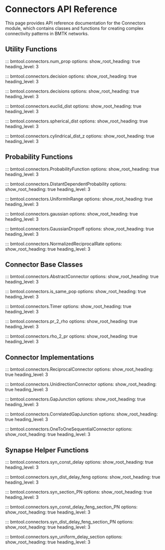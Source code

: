 # Connectors API Reference

This page provides API reference documentation for the Connectors module, which contains classes and functions for creating complex connectivity patterns in BMTK networks.

## Utility Functions

::: bmtool.connectors.num_prop
    options:
      show_root_heading: true
      heading_level: 3

::: bmtool.connectors.decision
    options:
      show_root_heading: true
      heading_level: 3

::: bmtool.connectors.decisions
    options:
      show_root_heading: true
      heading_level: 3

::: bmtool.connectors.euclid_dist
    options:
      show_root_heading: true
      heading_level: 3

::: bmtool.connectors.spherical_dist
    options:
      show_root_heading: true
      heading_level: 3

::: bmtool.connectors.cylindrical_dist_z
    options:
      show_root_heading: true
      heading_level: 3

## Probability Functions

::: bmtool.connectors.ProbabilityFunction
    options:
      show_root_heading: true
      heading_level: 3

::: bmtool.connectors.DistantDependentProbability
    options:
      show_root_heading: true
      heading_level: 3

::: bmtool.connectors.UniformInRange
    options:
      show_root_heading: true
      heading_level: 3

::: bmtool.connectors.gaussian
    options:
      show_root_heading: true
      heading_level: 3

::: bmtool.connectors.GaussianDropoff
    options:
      show_root_heading: true
      heading_level: 3

::: bmtool.connectors.NormalizedReciprocalRate
    options:
      show_root_heading: true
      heading_level: 3

## Connector Base Classes

::: bmtool.connectors.AbstractConnector
    options:
      show_root_heading: true
      heading_level: 3

::: bmtool.connectors.is_same_pop
    options:
      show_root_heading: true
      heading_level: 3

::: bmtool.connectors.Timer
    options:
      show_root_heading: true
      heading_level: 3

::: bmtool.connectors.pr_2_rho
    options:
      show_root_heading: true
      heading_level: 3

::: bmtool.connectors.rho_2_pr
    options:
      show_root_heading: true
      heading_level: 3

## Connector Implementations

::: bmtool.connectors.ReciprocalConnector
    options:
      show_root_heading: true
      heading_level: 3

::: bmtool.connectors.UnidirectionConnector
    options:
      show_root_heading: true
      heading_level: 3

::: bmtool.connectors.GapJunction
    options:
      show_root_heading: true
      heading_level: 3

::: bmtool.connectors.CorrelatedGapJunction
    options:
      show_root_heading: true
      heading_level: 3

::: bmtool.connectors.OneToOneSequentialConnector
    options:
      show_root_heading: true
      heading_level: 3

## Synapse Helper Functions

::: bmtool.connectors.syn_const_delay
    options:
      show_root_heading: true
      heading_level: 3

::: bmtool.connectors.syn_dist_delay_feng
    options:
      show_root_heading: true
      heading_level: 3

::: bmtool.connectors.syn_section_PN
    options:
      show_root_heading: true
      heading_level: 3

::: bmtool.connectors.syn_const_delay_feng_section_PN
    options:
      show_root_heading: true
      heading_level: 3

::: bmtool.connectors.syn_dist_delay_feng_section_PN
    options:
      show_root_heading: true
      heading_level: 3

::: bmtool.connectors.syn_uniform_delay_section
    options:
      show_root_heading: true
      heading_level: 3 